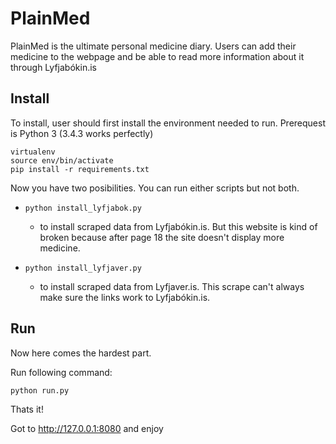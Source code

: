 # PlainMed
PlainMed is the ultimate personal medicine diary. 
Users can add their medicine to the webpage and be able to 
read more information about it through Lyfjabókin.is

## Install
To install, user should first install the environment needed to run.
Prerequest is Python 3 (3.4.3 works perfectly)

```
virtualenv
source env/bin/activate
pip install -r requirements.txt
```

Now you have two posibilities. You can run either scripts but not both.
  * ``python install_lyfjabok.py``
    - to install scraped data from Lyfjabókin.is.
      But this website is kind of broken because after page 18 the site doesn't
      display more medicine.

  * ``python install_lyfjaver.py``
    - to install scraped data from Lyfjaver.is.
      This scrape can't always make sure the links work to Lyfjabókin.is.

## Run
Now here comes the hardest part.

Run following command:
```
python run.py
```

Thats it!


Got to http://127.0.0.1:8080 and enjoy
